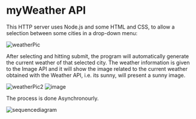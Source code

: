# myWeather API

This HTTP server uses Node.js and some HTML and CSS, to allow a selection between some cities in a drop-down menu:

![weatherPic](https://github.com/user-attachments/assets/446c867c-38b7-4c2d-be3a-303865112f8b)

After selecting and hitting submit, the program will automatically generate the current weather of that selected city. The weather information is given to the Image API and it will show the image related to the current weather obtained with the Weather API, i.e. its sunny, will present a sunny image. 

![weatherPic2](https://github.com/user-attachments/assets/50f2d534-73f0-490c-ac19-9ee66f7db6b8)
![image](https://github.com/user-attachments/assets/b90a322f-cce9-4207-8833-318c0a971665)

The process is done Asynchronourly. 

![sequencediagram](https://github.com/Federico1196/myWeather_API/assets/65458679/5a1baee5-4c6a-4e86-90ea-98707255dfce)




